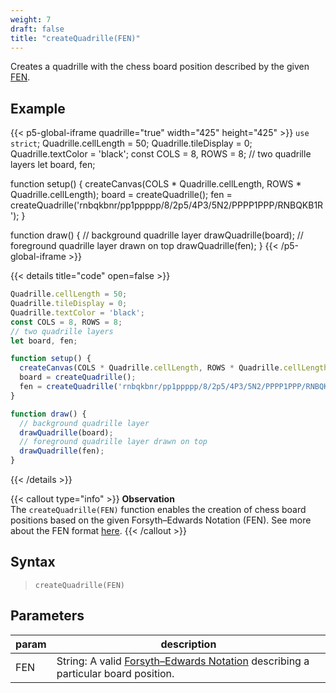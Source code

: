 ```yaml
---
weight: 7
draft: false
title: "createQuadrille(FEN)"
---
```


Creates a quadrille with the chess board position described by the given [FEN](https://en.wikipedia.org/wiki/Forsyth%E2%80%93Edwards_Notation).

## Example

{{< p5-global-iframe quadrille="true" width="425" height="425" >}}
`use strict`;
Quadrille.cellLength = 50;
Quadrille.tileDisplay = 0;
Quadrille.textColor = 'black';
const COLS = 8, ROWS = 8;
// two quadrille layers
let board, fen;

function setup() {
  createCanvas(COLS * Quadrille.cellLength, ROWS * Quadrille.cellLength);
  board = createQuadrille();
  fen = createQuadrille('rnbqkbnr/pp1ppppp/8/2p5/4P3/5N2/PPPP1PPP/RNBQKB1R');
}

function draw() {
  // background quadrille layer
  drawQuadrille(board);
  // foreground quadrille layer drawn on top
  drawQuadrille(fen);
}
{{< /p5-global-iframe >}}

{{< details title="code" open=false >}}
```js
Quadrille.cellLength = 50;
Quadrille.tileDisplay = 0;
Quadrille.textColor = 'black';
const COLS = 8, ROWS = 8;
// two quadrille layers
let board, fen;

function setup() {
  createCanvas(COLS * Quadrille.cellLength, ROWS * Quadrille.cellLength);
  board = createQuadrille();
  fen = createQuadrille('rnbqkbnr/pp1ppppp/8/2p5/4P3/5N2/PPPP1PPP/RNBQKB1R');
}

function draw() {
  // background quadrille layer
  drawQuadrille(board);
  // foreground quadrille layer drawn on top
  drawQuadrille(fen);
}
```
{{< /details >}}

{{< callout type="info" >}}
**Observation**\
The `createQuadrille(FEN)` function enables the creation of chess board positions based on the given Forsyth–Edwards Notation (FEN). See more about the FEN format [here](https://en.wikipedia.org/wiki/Forsyth%E2%80%93Edwards_Notation).
{{< /callout >}}

## Syntax

> `createQuadrille(FEN)`

## Parameters

| param | description                                                                                                                                          |
|-------|------------------------------------------------------------------------------------------------------------------------------------------------------|
| FEN   | String: A valid [Forsyth–Edwards Notation](https://en.wikipedia.org/wiki/Forsyth%E2%80%93Edwards_Notation) describing a particular board position.    |